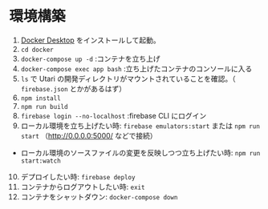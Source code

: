 # 環境構築
1. [Docker Desktop](https://www.docker.com/products/docker-desktop) をインストールして起動。
2. `cd docker`
3. `docker-compose up -d` :コンテナを立ち上げ
4. `docker-compose exec app bash` :立ち上げたコンテナのコンソールに入る
5. `ls` で Utari の開発ディレクトリがマウントされていることを確認。（ `firebase.json` とかがあるはず）
6. `npm install`
7. `npm run build`
8. `firebase login --no-localhost` :firebase CLI にログイン
9. ローカル環境を立ち上げたい時: `firebase emulators:start` または `npm run start` （http://0.0.0.0:5000/ などで接続）
  - ローカル環境のソースファイルの変更を反映しつつ立ち上げたい時: `npm run start:watch`
10. デプロイしたい時: `firebase deploy`
11. コンテナからログアウトしたい時: `exit`
12. コンテナをシャットダウン: `docker-compose down`
